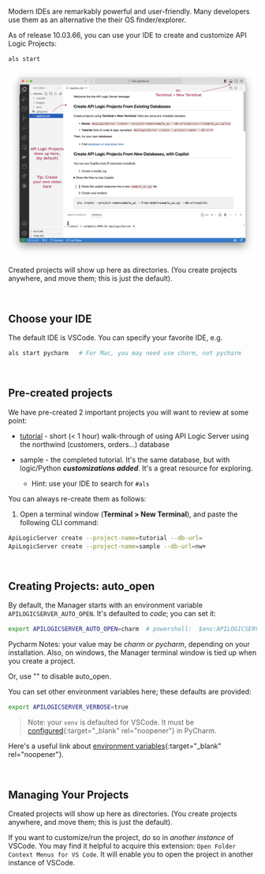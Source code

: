 Modern IDEs are remarkably powerful and user-friendly.  Many developers use them as an alternative the their OS finder/explorer.

As of release 10.03.66, you can use your IDE to create and customize API Logic Projects:

```bash title="Start the API Logic Project Manager"
als start
```

![Manager](images/manager/readme.png)

Created projects will show up here as directories. (You create projects anywhere, and move them; this is just the default).

&nbsp;

## Choose your IDE

The default IDE is VSCode.  You can specify your favorite IDE, e.g.

```bash title="Choose IDE"
als start pycharm   # For Mac, you may need use charm, not pycharm
```

&nbsp;

## Pre-created projects

We have pre-created 2 important projects you will want to review at some point:

* [tutorial](https://apilogicserver.github.io/Docs/Tutorial/) - short (< 1 hour) walk-through of using API Logic Server using the northwind (customers, orders...) database
* sample - the completed tutorial.  It's the same database, but with logic/Python ***customizations added***.  It's a great resource for exploring.  

    * Hint: use your IDE to search for `#als`

You can always re-create them as follows:

1. Open a terminal window (**Terminal > New Terminal**), and paste the following CLI command:

```bash
ApiLogicServer create --project-name=tutorial --db-url=
ApiLogicServer create --project-name=sample --db-url=nw+
```


&nbsp;

## Creating Projects: auto_open

By default, the Manager starts with an environment variable `APILOGICSERVER_AUTO_OPEN`.  It's defaulted to *code*; you can set it:

```bash title="auto_open"
export APILOGICSERVER_AUTO_OPEN=charm  # powershell:  $env:APILOGICSERVER_AUTO_OPEN="pycharm"
```

Pycharm Notes: your value may be *charm* or *pycharm*, depending on your installation.  Also, on windows, the Manager terminal window is tied up when you create a project.

Or, use "" to disable auto_open.

You can set other environment variables here; these defaults are provided:

```bash title="Set Environment Variables"
export APILOGICSERVER_VERBOSE=true
```

> Note: your `venv` is defaulted for VSCode.  It must be [configured](Project-Env.md){:target="_blank" rel="noopener"} in PyCharm.

Here's a useful link about [environment variables](https://www3.ntu.edu.sg/home/ehchua/programming/howto/Environment_Variables.html#zz-3.){:target="_blank" rel="noopener"}.

&nbsp;

## Managing Your Projects

Created projects will show up here as directories.  (You create projects anywhere, and move them; this is just the default).

If you want to customize/run the project, do so in *another instance* of VSCode.  You may find it helpful to acquire this extension: `Open Folder Context Menus for VS Code`.  It will enable you to open the project in another instance of VSCode.

&nbsp;

